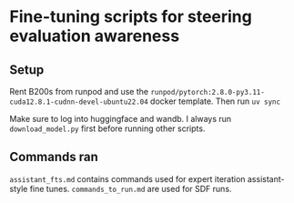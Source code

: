 # Fine-tuning scripts for steering evaluation awareness

## Setup

Rent B200s from runpod and use the `runpod/pytorch:2.8.0-py3.11-cuda12.8.1-cudnn-devel-ubuntu22.04` docker template. Then run `uv sync`

Make sure to log into huggingface and wandb. I always run `download_model.py` first before running other scripts. 

## Commands ran

`assistant_fts.md` contains commands used for expert iteration assistant-style fine tunes. `commands_to_run.md` are used for SDF runs. 

